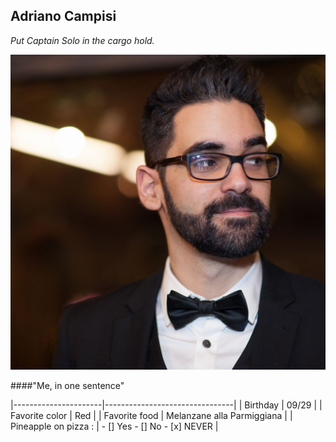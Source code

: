 ## Adriano Campisi 

_Put Captain Solo in the cargo hold._

![Yeah](https://github.com/Ooverz/markdown-challenge/blob/master/me.jpg?raw=true)

####"Me, in one sentence"

|----------------------|--------------------------------|
| Birthday             |         09/29                  |
| Favorite color       |          Red                   |
| Favorite food        |   Melanzane alla Parmiggiana   |
| Pineapple on pizza : | - [] Yes - [] No - [x] NEVER   |
